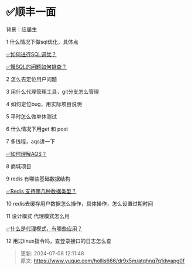 # ✅顺丰一面

背景：应届生



1 什么情况下做sql优化，具体点

[✅如何进行SQL调优？](https://www.yuque.com/hollis666/dr9x5m/mgpczmz7la99dkft)



[✅慢SQL的问题如何排查？](https://www.yuque.com/hollis666/dr9x5m/zhfa5g)



2 怎么去定位用户问题

3 用什么代理管理工具，git分支怎么管理

4 如何定位bug，用实际项目说明

5 平时怎么做单体测试

6 什么情况下用get 和 post

7 多线程，aqs讲一下

[✅如何理解AQS？](https://www.yuque.com/hollis666/dr9x5m/qka9yt)

8 商城项目

9 redis 有哪些基础数据结构

[✅Redis 支持哪几种数据类型？](https://www.yuque.com/hollis666/dr9x5m/hlg4u2)

10 redis去缓存用户数据怎么操作，具体操作，怎么设置过期时间

11 设计模式 代理模式怎么用



[✅什么是代理模式，有哪些应用？](https://www.yuque.com/hollis666/dr9x5m/qrdru5gf8gb7gfur)

12 用过linux指令吗，查登录接口的日志怎么查



> 更新: 2024-07-08 12:11:48  
> 原文: <https://www.yuque.com/hollis666/dr9x5m/atqhng7q1dwapg0f>